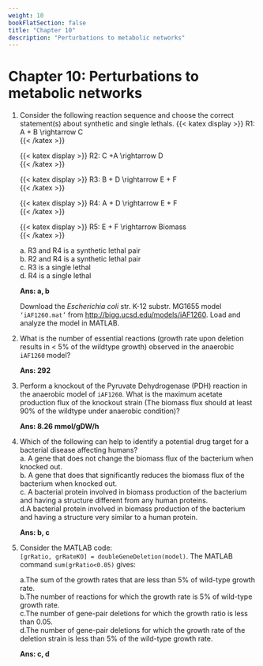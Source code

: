 ```yaml
---
weight: 10
bookFlatSection: false
title: "Chapter 10"
description: "Perturbations to metabolic networks"
---
```


# Chapter 10: Perturbations to metabolic networks

1. Consider the following reaction sequence and choose the correct statement(s) about synthetic and single lethals.
    {{< katex display >}}
    R1: A + B  \rightarrow C    
    {{< /katex >}}

    {{< katex display >}}
    R2: C +A  \rightarrow D  
    {{< /katex >}}

    {{< katex display >}}
    R3: B + D  \rightarrow E + F  
    {{< /katex >}}

    {{< katex display >}}
    R4: A + D  \rightarrow E + F     
    {{< /katex >}}

    {{< katex display >}}
    R5: E + F \rightarrow Biomass  
    {{< /katex >}}
    
    a.  R3 and R4 is a synthetic lethal pair  
    b.  R2 and R4 is a synthetic lethal pair  
    c.  R3 is a single lethal  
    d.  R4 is a single lethal  
    
    **Ans: a, b**
    
    
    Download the *Escherichia coli* str. K-12 substr. MG1655 model `‘iAF1260.mat’` from http://bigg.ucsd.edu/models/iAF1260. Load and analyze the model in MATLAB.

2. What is the number of essential reactions (growth rate upon deletion results in < 5% of  the wildtype growth) observed in the anaerobic `iAF1260` model?  

   **Ans: 292**
        
        
3. Perform a knockout of the Pyruvate Dehydrogenase (PDH) reaction in the anaerobic  model of `iAF1260`. What is the maximum acetate production flux of the knockout strain  (The biomass flux should at least 90% of the wildtype under anaerobic condition)?  

   **Ans: 8.26 mmol/gDW/h**  
   
   
4. Which of the following can help to identify a potential drug target for a bacterial disease affecting humans?  
    a. A gene that does not change the biomass flux of the bacterium when knocked out.  
    b. A gene that does that significantly reduces the biomass flux of the bacterium when knocked out.  
    c. A bacterial protein involved in biomass production of the bacterium and having a structure different from any human proteins.  
    d.A bacterial protein involved in biomass production of the bacterium and having a structure very similar to a human protein.  
    
    **Ans: b, c** 


5. Consider the MATLAB code:  
`[grRatio, grRateKO] = doubleGeneDeletion(model)`. 
The MATLAB command `sum(grRatio<0.05)` gives:  

    a.The sum of the growth rates that are less than 5% of wild-type growth rate.  
    b.The number of reactions for which the growth rate is 5% of wild-type growth rate.  
    c.The number of gene-pair deletions for which the growth ratio is less than 0.05.  
    d.The number of gene-pair deletions for which the growth rate of the deletion strain is less than 5% of the wild-type growth rate. 
    
   **Ans: c, d** 
